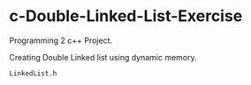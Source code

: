 # c-Double-Linked-List-Exercise
Programming 2 c++ Project.


Creating Double Linked list using dynamic memory.
    
    LinkedList.h
